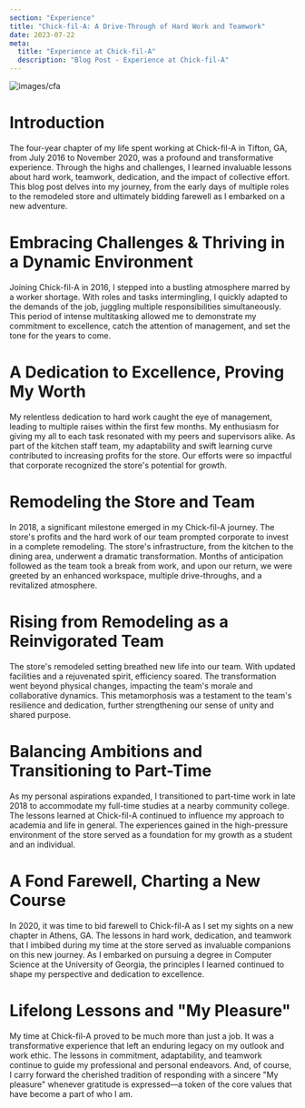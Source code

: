 ```yaml
---
section: "Experience"
title: "Chick-fil-A: A Drive-Through of Hard Work and Teamwork"
date: 2023-07-22
meta: 
  title: "Experience at Chick-fil-A"
  description: "Blog Post - Experience at Chick-fil-A"
---
```


![images/cfa](/images/cfa.png)

# Introduction
The four-year chapter of my life spent working at Chick-fil-A in Tifton, GA, from July 2016 to November 2020, was a profound and transformative experience. Through the highs and challenges, I learned invaluable lessons about hard work, teamwork, dedication, and the impact of collective effort. This blog post delves into my journey, from the early days of multiple roles to the remodeled store and ultimately bidding farewell as I embarked on a new adventure.

# Embracing Challenges & Thriving in a Dynamic Environment
Joining Chick-fil-A in 2016, I stepped into a bustling atmosphere marred by a worker shortage. With roles and tasks intermingling, I quickly adapted to the demands of the job, juggling multiple responsibilities simultaneously. This period of intense multitasking allowed me to demonstrate my commitment to excellence, catch the attention of management, and set the tone for the years to come.

# A Dedication to Excellence, Proving My Worth
My relentless dedication to hard work caught the eye of management, leading to multiple raises within the first few months. My enthusiasm for giving my all to each task resonated with my peers and supervisors alike. As part of the kitchen staff team, my adaptability and swift learning curve contributed to increasing profits for the store. Our efforts were so impactful that corporate recognized the store's potential for growth.

# Remodeling the Store and Team
In 2018, a significant milestone emerged in my Chick-fil-A journey. The store's profits and the hard work of our team prompted corporate to invest in a complete remodeling. The store's infrastructure, from the kitchen to the dining area, underwent a dramatic transformation. Months of anticipation followed as the team took a break from work, and upon our return, we were greeted by an enhanced workspace, multiple drive-throughs, and a revitalized atmosphere.

# Rising from Remodeling as a Reinvigorated Team
The store's remodeled setting breathed new life into our team. With updated facilities and a rejuvenated spirit, efficiency soared. The transformation went beyond physical changes, impacting the team's morale and collaborative dynamics. This metamorphosis was a testament to the team's resilience and dedication, further strengthening our sense of unity and shared purpose.

# Balancing Ambitions and Transitioning to Part-Time
As my personal aspirations expanded, I transitioned to part-time work in late 2018 to accommodate my full-time studies at a nearby community college. The lessons learned at Chick-fil-A continued to influence my approach to academia and life in general. The experiences gained in the high-pressure environment of the store served as a foundation for my growth as a student and an individual.

# A Fond Farewell, Charting a New Course
In 2020, it was time to bid farewell to Chick-fil-A as I set my sights on a new chapter in Athens, GA. The lessons in hard work, dedication, and teamwork that I imbibed during my time at the store served as invaluable companions on this new journey. As I embarked on pursuing a degree in Computer Science at the University of Georgia, the principles I learned continued to shape my perspective and dedication to excellence.

# Lifelong Lessons and "My Pleasure"
My time at Chick-fil-A proved to be much more than just a job. It was a transformative experience that left an enduring legacy on my outlook and work ethic. The lessons in commitment, adaptability, and teamwork continue to guide my professional and personal endeavors. And, of course, I carry forward the cherished tradition of responding with a sincere "My pleasure" whenever gratitude is expressed—a token of the core values that have become a part of who I am.